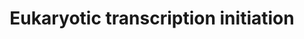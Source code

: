 ---
annotations:
- id: PW:0000100
  parent: regulatory pathway
  type: Pathway Ontology
  value: transcription pathway
authors:
- Nsalomonis
- MaintBot
- Thomas
- Christine Chichester
- Eweitz
description: 'In eukaryotes, RNA polymerase, and therefore the initiation of transcription,
  requires the presence of a core promoter sequence in the DNA. RNA polymerase is
  able to bind to core promoters in the presence of various specific transcription
  factors. The most common type of core promoter in eukaryotes is a short DNA sequence
  known as a TATA box. The TATA box, as a core promoter, is the binding site for a
  transcription factor known as TATA binding protein (TBP), which is itself a subunit
  of another transcription factor, called Transcription Factor II D (TFIID). After
  TFIID binds to the TATA box via the TBP, five more transcription factors and RNA
  polymerase combine around the TATA box in a series of stages to form a preinitiation
  complex. One transcription factor, DNA helicase, has helicase activity and so is
  involved in the separating of opposing strands of double-stranded DNA to provide
  access to a single-stranded DNA template. However, only a low, or basal, rate of
  transcription is driven by the preinitiation complex alone. Other proteins known
  as activators and repressors, along with any associated coactivators or corepressors,
  are responsible for modulating transcription rate.  Source: [[wikipedia:Transcription_(genetics)|Wikipedia]]'
last-edited: 2021-05-24
organisms:
- Caenorhabditis elegans
redirect_from:
- /index.php/Pathway:WP518
- /instance/WP518
revision: null
schema-jsonld:
- '@context': https://schema.org/
  '@id': https://wikipathways.github.io/pathways/WP518.html
  '@type': Dataset
  creator:
    '@type': Organization
    name: WikiPathways
  description: 'In eukaryotes, RNA polymerase, and therefore the initiation of transcription,
    requires the presence of a core promoter sequence in the DNA. RNA polymerase is
    able to bind to core promoters in the presence of various specific transcription
    factors. The most common type of core promoter in eukaryotes is a short DNA sequence
    known as a TATA box. The TATA box, as a core promoter, is the binding site for
    a transcription factor known as TATA binding protein (TBP), which is itself a
    subunit of another transcription factor, called Transcription Factor II D (TFIID).
    After TFIID binds to the TATA box via the TBP, five more transcription factors
    and RNA polymerase combine around the TATA box in a series of stages to form a
    preinitiation complex. One transcription factor, DNA helicase, has helicase activity
    and so is involved in the separating of opposing strands of double-stranded DNA
    to provide access to a single-stranded DNA template. However, only a low, or basal,
    rate of transcription is driven by the preinitiation complex alone. Other proteins
    known as activators and repressors, along with any associated coactivators or
    corepressors, are responsible for modulating transcription rate.  Source: [[wikipedia:Transcription_(genetics)|Wikipedia]]'
  keywords:
  - C06A1.5
  - C36B1.3
  - F09F7.3
  - F14B4.3
  - F26F4.11
  - F54D5.11
  - GTF2H2
  - GTF2H3
  - GTF2H4
  - H27M09.2
  - POLR1D
  - POLR2K
  - POLR3D
  - POLR3E
  - Polr1e
  - R02D3.3
  - TAF12
  - TAF5
  - TAF9
  - W01G7.3
  - Y111B2A.13
  - Y39B6A.36
  - Y48E1A.1
  - Y50D7A.2
  - Y54E10BR.6
  - Y66D12A.15
  - Y77E11A.6
  - Y97E10AR.5
  - ZK550.4
  - ZK856.10
  - ama-1
  - cdk-7
  - cyh-1
  - mnat-1
  - pat-4
  - rpb-2
  - taf-13
  - taf-6.1
  - taf-7.2
  - tbp-1
  - ttb-1
  license: CC0
  name: Eukaryotic transcription initiation
seo: CreativeWork
title: Eukaryotic transcription initiation
wpid: WP518
---
